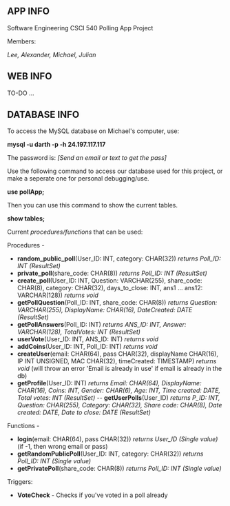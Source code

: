 ## APP INFO
Software Engineering CSCI 540 Polling App Project

Members:

*Lee, Alexander, Michael, Julian*

## WEB INFO
TO-DO ...

## DATABASE INFO
To access the MySQL database on Michael's computer, use:

**mysql -u darth -p -h 24.197.117.117**

The password is: *[Send an email or text to get the pass]*

Use the following command to access our database used for this project, or make a seperate one for personal debugging/use.

**use pollApp;**

Then you can use this command to show the current tables.

**show tables;**

Current *procedures/functions* that can be used:

Procedures -
- **random_public_poll**(User_ID: INT, category: CHAR(32)) *returns Poll_ID: INT (ResultSet)*
- **private_poll**(share_code: CHAR(8)) *returns Poll_ID: INT (ResultSet)*
- **create_poll**(User_ID: INT, Question: VARCHAR(255), share_code: CHAR(8), category: CHAR(32), days_to_close: INT, ans1 ... ans12: VARCHAR(128)) *returns void*
- **getPollQuestion**(Poll_ID: INT, share_code: CHAR(8)) *returns Question: VARCHAR(255), DisplayName: CHAR(16), DateCreated: DATE (ResultSet)*
- **getPollAnswers**(Poll_ID: INT) *returns ANS_ID: INT, Answer: VARCHAR(128), TotalVotes: INT (ResultSet)*
- **userVote**(User_ID: INT, ANS_ID: INT) *returns void*
- **addCoins**(User_ID: INT, Poll_ID: INT) *returns void*
- **createUser**(email: CHAR(64), pass CHAR(32), displayName CHAR(16), IP INT UNSIGNED, MAC CHAR(32), timeCreated: TIMESTAMP) *returns void* (will throw an error 'Email is already in use' if email is already in the db)
- **getProfile**(User_ID: INT) *returns Email: CHAR(64), DisplayName: CHAR(16), Coins: INT, Gender: CHAR(6), Age: INT, Time created: DATE, Total votes: INT (ResultSet)*
-- **getUserPolls**(User_ID) *returns P_ID: INT, Question: CHAR(255), Category: CHAR(32), Share code: CHAR(8), Date created: DATE, Date to close: DATE (ResultSet)*

Functions - 
- **login**(email: CHAR(64), pass CHAR(32)) *returns User_ID (Single value)* (if -1, then wrong email or pass)
- **getRandomPublicPoll**(User_ID: INT, category: CHAR(32)) *returns Poll_ID: INT (Single value)*
- **getPrivatePoll**(share_code: CHAR(8)) *returns Poll_ID: INT (Single value)*

Triggers:
- **VoteCheck** - Checks if you've voted in a poll already

